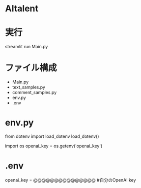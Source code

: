 # AItalent
# 実行
streamlit run Main.py

# ファイル構成
- Main.py
- text_samples.py
- comment_samples.py
- env.py
- .env

# env.py
from dotenv import load_dotenv
load_dotenv()

import os
openai_key = os.getenv('openai_key')

# .env
openai_key = @@@@@@@@@@@@@@@  #自分のOpenAI key

